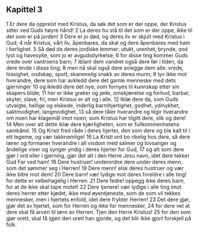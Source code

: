 ## Kapittel 3

1 Er dere da oppreist med Kristus, da søk det som er der oppe, der Kristus sitter ved Guds høyre hånd!
2 La deres hu stå til det som er der oppe, ikke til det som er på jorden!
3 Dere er jo død, og deres liv er skjult med Kristus i Gud;
4 når Kristus, vårt liv, åpenbares, da skal og dere åpenbares med ham i herlighet.
5 Så død da deres jordiske lemmer: utukt, urenhet, brynde, ond lyst og havesyke, som jo er avgudsdyrkelse;
6 for disse ting kommer Guds vrede over vantroens barn;
7 iblant dem vandret også dere før i tiden, da dere levde i disse ting;
8 men nå skal også dere avlegge dem alle: vrede, hissighet, ondskap, spott, skammelig snakk av deres munn;
9 lyv ikke mot hverandre, dere som har avkledd dere det gamle menneske med dets gjerninger
10 og ikledd dere det nye, som fornyes til kunnskap etter sin skapers bilde;
11 her er ikke greker og jøde, omskjærelse og forhud, barbar, skyter, slave, fri, men Kristus er alt og i alle.
12 Iklæ dere da, som Guds utvalgte, hellige og elskede, inderlig barmhjertighet, godhet, ydmykhet, saktmodighet, langmodighet,
13 så dere tåler hverandre og tilgir hverandre om noen har klagemål imot noen; som Kristus har tilgitt dere, slik og dere!
14 Men over alt dette iklæ dere kjærligheten, som er fullkommenhetens sambånd.
15 Og Kristi fred råde i deres hjerter, den som dere og ble kalt til i ett legeme, og vær takknemlige!
16 La Kristi ord bo rikelig hos dere, så dere lærer og formaner hverandre i all visdom med salmer og lovsanger og åndelige viser og synger yndig i deres hjerter for Gud,
17 og alt som dere gjør i ord eller i gjerning, gjør det alt i den Herre Jesu navn, idet dere takker Gud Far ved ham!
18 Dere hustruer! underordne dere under deres menn, som det sømmer seg i Herren!
19 Dere menn! elsk deres hustruer og vær ikke bitre mot dem!
20 Dere barn! vær lydige mot deres foreldre i alle ting! for dette er velbehagelig i Herren.
21 Dere fedre! oppegg ikke deres barn, for at de ikke skal tape motet!
22 Dere tjenere! vær lydige i alle ting imot deres herrer etter kjødet, ikke med øyentjeneste, som de som vil tekkes mennesker, men i hjertets enfold, idet dere frykter Herren!
23 Det dere gjør, gjør det av hjertet, som for Herren og ikke for mennesker,
24 for dere vet at dere skal få arven til lønn av Herren. Tjen den Herre Kristus!
25 for den som gjør urett, skal få igjen den urett han gjorde, og det blir ikke gjort forskjell på folk.
